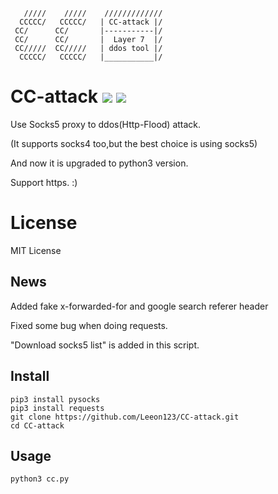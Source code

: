        /////    /////    /////////////
      CCCCC/   CCCCC/   | CC-attack |/
     CC/      CC/       |-----------|/ 
     CC/      CC/       |  Layer 7  |/ 
     CC/////  CC/////   | ddos tool |/ 
      CCCCC/   CCCCC/   |___________|/

# CC-attack ![](https://img.shields.io/badge/Version-1.4-brightgreen.svg) ![](https://img.shields.io/badge/license-MIT-blue.svg)
Use Socks5 proxy to ddos(Http-Flood) attack.

(It supports socks4 too,but the best choice is using socks5)

And now it is upgraded to python3 version.

Support https. :)

# License

MIT License

## News

Added fake x-forwarded-for and google search referer header

Fixed some bug when doing requests.

"Download socks5 list" is added in this script.

## Install

    pip3 install pysocks
    pip3 install requests
    git clone https://github.com/Leeon123/CC-attack.git
    cd CC-attack

## Usage

    python3 cc.py

